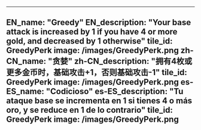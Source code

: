 ---

EN_name: "Greedy"
EN_description: "Your base attack is increased by 1 if you have 4 or more gold, and decreased by 1 otherwise"
tile_id: GreedyPerk
image: /images/GreedyPerk.png
zh-CN_name: "贪婪"
zh-CN_description: "拥有4枚或更多金币时，基础攻击+1，否则基础攻击-1"
tile_id: GreedyPerk
image: /images/GreedyPerk.png
es-ES_name: "Codicioso"
es-ES_description: "Tu ataque base se incrementa en 1 si tienes 4 o más oro, y se reduce en 1 de lo contrario"
tile_id: GreedyPerk
image: /images/GreedyPerk.png
---